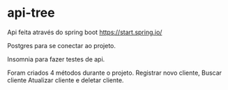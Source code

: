 # api-tree
Api feita através do spring boot
https://start.spring.io/

Postgres para se conectar ao projeto.


Insomnia para fazer testes de api.

Foram criados 4 métodos durante o projeto. 
Registrar novo cliente, Buscar cliente
Atualizar cliente e deletar cliente.
